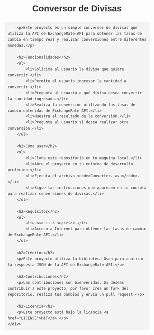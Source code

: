 <!DOCTYPE html>
<html lang="es">
<head>
    <meta charset="UTF-8">
    <meta name="viewport" content="width=device-width, initial-scale=1.0">
    <title>Conversor de Divisas</title>
    <style>
        body {
            font-family: Arial, sans-serif;
            line-height: 1.6;
            color: #333;
            margin: 0;
            padding: 0;
        }
        .container {
            max-width: 800px;
            margin: 0 auto;
            padding: 20px;
        }
        h1 {
            color: #333;
            text-align: center;
        }
        h2 {
            color: #666;
        }
        ul {
            list-style-type: square;
            margin-left: 20px;
        }
        pre {
            background-color: #f4f4f4;
            padding: 10px;
            border-radius: 5px;
        }
    </style>
</head>
<body>
    <div class="container">
        <h1>Conversor de Divisas</h1>
        
        <p>Este proyecto es un simple conversor de divisas que utiliza la API de ExchangeRate-API para obtener las tasas de cambio en tiempo real y realizar conversiones entre diferentes monedas.</p>

        <h2>Funcionalidades</h2>
        <ul>
            <li>Solicita al usuario la divisa que quiere convertir.</li>
            <li>Permite al usuario ingresar la cantidad a convertir.</li>
            <li>Pregunta al usuario a qué divisa desea convertir la cantidad ingresada.</li>
            <li>Realiza la conversión utilizando las tasas de cambio obtenidas de ExchangeRate-API.</li>
            <li>Muestra el resultado de la conversión.</li>
            <li>Pregunta al usuario si desea realizar otra conversión.</li>
        </ul>

        <h2>Cómo usar</h2>
        <ol>
            <li>Clona este repositorio en tu máquina local.</li>
            <li>Abre el proyecto en tu entorno de desarrollo preferido.</li>
            <li>Ejecuta el archivo <code>Converter.java</code>.</li>
            <li>Sigue las instrucciones que aparecen en la consola para realizar conversiones de divisas.</li>
        </ol>

        <h2>Requisitos</h2>
        <ul>
            <li>Java 11 o superior.</li>
            <li>Acceso a Internet para obtener las tasas de cambio de ExchangeRate-API.</li>
        </ul>

        <h2>Créditos</h2>
        <p>Este proyecto utiliza la biblioteca Gson para analizar la respuesta JSON de la API de ExchangeRate-API.</p>

        <h2>Contribuciones</h2>
        <p>Las contribuciones son bienvenidas. Si deseas contribuir a este proyecto, por favor crea un fork del repositorio, realiza tus cambios y envía un pull request.</p>

        <h2>Licencia</h2>
        <p>Este proyecto está bajo la licencia <a href="LICENSE">MIT</a>.</p>
    </div>
</body>
</html>
